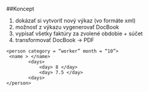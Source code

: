 ##Koncept
1. dokázať si vytvoriť nový výkaz (vo formáte xml)
2. možnosť z výkazu vygenerovať DocBook
3. vypísať všetky faktúry za zvolené obdobie + súčet
4. transformovať DocBook -> PDF

```
<person category = “worker” month = “10”>
 <name > </name>
		<days>
			<day> 8 </day>
			<day> 7.5 </day>	
		<days>
</person>
```
